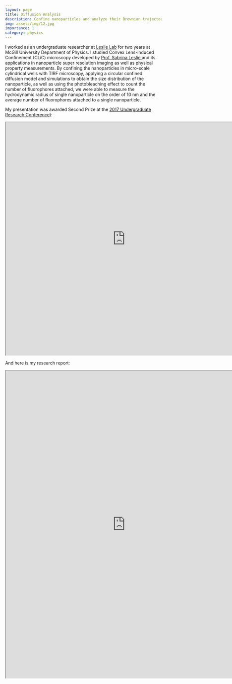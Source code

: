 ```yaml
---
layout: page
title: Diffusion Analysis
description: Confine nanoparticles and analyze their Brownian trajectories 
img: assets/img/12.jpg
importance: 1
category: physics
---
```


I worked as an undergraduate researcher at <a href="http://www.physics.mcgill.ca/leslielab/alumni.html#top">Leslie Lab</a> for two years at McGill University Department of Physics. I studied Convex Lens-induced Confinement (CLiC) microscopy developed by <a href="https://leslielab.msl.ubc.ca/sabrina-leslie/">Prof. Sabrina Leslie </a> and its applications in nanoparticle super resolution imaging as well as physical property measurements. By confining the nanoparticles in micro-scale cylindrical wells with TIRF microscopy, applying a circular confined diffusion model and simulations to obtain the size distribution of the nanoparticle, as well as using the photobleaching effect to count the number of fluorophores attached, we were able to measure the hydrodynamic radius of single nanoparticle on the order of 10 nm and the average number of fluorophores attached to a single nanoparticle.

My presentation was awarded Second Prize at the <a href="https://www.mcgill.ca/science/research/undergraduate-research/urc/2017">2017 Undergraduate Research Conference</a>):
<iframe src="https://drive.google.com/file/d/1uCgpv4zk0DOapeAW8mzjmouGHy2rdqDM/preview" width="770" height="750" allow="autoplay"></iframe>

And here is my research report:
<iframe src="https://drive.google.com/file/d/1LP4wVLNNnHoa3KSZCnnsZZ8NVDRM_zqH/preview" width="770" height="990" allow="autoplay"></iframe>

